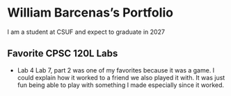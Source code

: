 # William Barcenas’s Portfolio 

I am a student at CSUF and expect to graduate in 2027

## Favorite CPSC 120L Labs

* Lab 4
  Lab 7, part 2 was one of my favorites because it was a game. I could explain how it worked to a friend we also played it with. It was just fun being able to play with something I made especially since it worked. 
